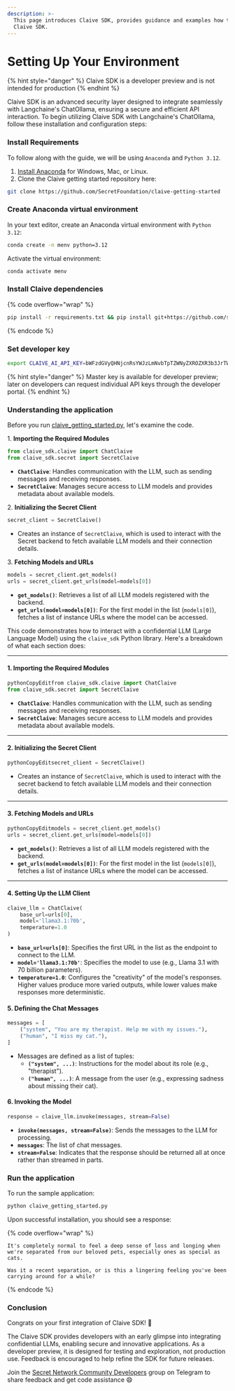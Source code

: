 ```yaml
---
description: >-
  This page introduces Claive SDK, provides guidance and examples how to use
  Claive SDK.
---
```


# Setting Up Your Environment

{% hint style="danger" %}
Claive SDK is a developer preview and is not intended for production&#x20;
{% endhint %}

Claive SDK is an advanced security layer designed to integrate seamlessly with Langchaine's ChatOllama, ensuring a secure and efficient API interaction. To begin utilizing Claive SDK with Langchaine's ChatOllama, follow these installation and configuration steps:

### Install Requirements

To follow along with the guide, we will be using `Anaconda` and `Python 3.12`.&#x20;

1. [Install Anaconda](https://www.anaconda.com/download/success) for Windows, Mac, or Linux.
2. Clone the Claive getting started repository here:

```bash
git clone https://github.com/SecretFoundation/claive-getting-started
```

### Create Anaconda virtual environment

In your text editor, create an Anaconda virtual environment with `Python 3.12`:

```bash
conda create -n menv python=3.12
```

Activate the virtual environment:&#x20;

```bash
conda activate menv
```

### Install Claive dependencies

{% code overflow="wrap" %}
```bash
pip install -r requirements.txt && pip install git+https://github.com/scrtlabs/secret-sdk-python.git@main && pip install git+https://github.com/scrtlabs/claive-sdk.git
```
{% endcode %}

### Set developer key

```bash
export CLAIVE_AI_API_KEY=bWFzdGVyQHNjcnRsYWJzLmNvbTpTZWNyZXROZXR3b3JrTWFzdGVyS2V5X18yMDI1
```

{% hint style="danger" %}
Master key is available for developer preview; later on developers can request individual API keys through the developer portal.
{% endhint %}

### Understanding the application

Before you run [claive\_getting\_started.py](https://github.com/SecretFoundation/claive-getting-started/blob/main/claive_getting_started.py), let's examine the code.&#x20;

1\. **Importing the Required Modules**

```python
from claive_sdk.claive import ChatClaive
from claive_sdk.secret import SecretClaive
```

* **`ChatClaive`**: Handles communication with the LLM, such as sending messages and receiving responses.
* **`SecretClaive`**: Manages secure access to LLM models and provides metadata about available models.

2\. **Initializing the Secret Client**

```python
secret_client = SecretClaive()
```

* Creates an instance of `SecretClaive`, which is used to interact with the Secret backend to fetch available LLM models and their connection details.

3\. **Fetching Models and URLs**

```python
models = secret_client.get_models()
urls = secret_client.get_urls(model=models[0])
```

* **`get_models()`**: Retrieves a list of all LLM models registered with the backend.
* **`get_urls(model=models[0])`**: For the first model in the list (`models[0]`), fetches a list of instance URLs where the model can be accessed.

This code demonstrates how to interact with a confidential LLM (Large Language Model) using the `claive_sdk` Python library. Here's a breakdown of what each section does:

***

#### 1. **Importing the Required Modules**

```python
pythonCopyEditfrom claive_sdk.claive import ChatClaive
from claive_sdk.secret import SecretClaive
```

* **`ChatClaive`**: Handles communication with the LLM, such as sending messages and receiving responses.
* **`SecretClaive`**: Manages secure access to LLM models and provides metadata about available models.

***

#### 2. **Initializing the Secret Client**

```python
pythonCopyEditsecret_client = SecretClaive()
```

* Creates an instance of `SecretClaive`, which is used to interact with the secret backend to fetch available LLM models and their connection details.

***

#### 3. **Fetching Models and URLs**

```python
pythonCopyEditmodels = secret_client.get_models()
urls = secret_client.get_urls(model=models[0])
```

* **`get_models()`**: Retrieves a list of all LLM models registered with the backend.
* **`get_urls(model=models[0])`**: For the first model in the list (`models[0]`), fetches a list of instance URLs where the model can be accessed.

***

#### 4. **Setting Up the LLM Client**

```python
claive_llm = ChatClaive(
    base_url=urls[0], 
    model='llama3.1:70b', 
    temperature=1.0
)
```

* **`base_url=urls[0]`**: Specifies the first URL in the list as the endpoint to connect to the LLM.
* **`model='llama3.1:70b'`**: Specifies the model to use (e.g., Llama 3.1 with 70 billion parameters).
* **`temperature=1.0`**: Configures the "creativity" of the model's responses. Higher values produce more varied outputs, while lower values make responses more deterministic.

#### 5. **Defining the Chat Messages**

```python
messages = [
    ("system", "You are my therapist. Help me with my issues."),
    ("human", "I miss my cat."),
]
```

* Messages are defined as a list of tuples:
  * **`("system", ...)`**: Instructions for the model about its role (e.g., "therapist").
  * **`("human", ...)`**: A message from the user (e.g., expressing sadness about missing their cat).

#### 6. **Invoking the Model**

```python
response = claive_llm.invoke(messages, stream=False)
```

* **`invoke(messages, stream=False)`**: Sends the messages to the LLM for processing.
* **`messages`**: The list of chat messages.
* **`stream=False`**: Indicates that the response should be returned all at once rather than streamed in parts.

### Run the application

To run the sample application:

```bash
python claive_getting_started.py
```

Upon successful installation, you should see a response:&#x20;

{% code overflow="wrap" %}
```
It's completely normal to feel a deep sense of loss and longing when we're separated from our beloved pets, especially ones as special as cats.

Was it a recent separation, or is this a lingering feeling you've been carrying around for a while?
```
{% endcode %}

### Conclusion

Congrats on your first integration of Claive SDK! :tada:

The Claive SDK provides developers with an early glimpse into integrating confidential LLMs, enabling secure and innovative applications. As a developer preview, it is designed for testing and exploration, not production use. Feedback is encouraged to help refine the SDK for future releases.&#x20;

Join the [Secret Network Community Developers](../../overview-ecosystem-and-technology/secret-network-overview/) group on Telegram to share feedback and get code assistance :smile:

